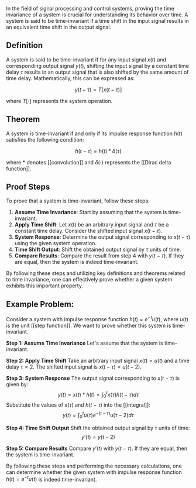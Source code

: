 In the field of signal processing and control systems, proving the time invariance of a system is crucial for understanding its behavior over time. A system is said to be time-invariant if a time shift in the input signal results in an equivalent time shift in the output signal.

## Definition
A system is said to be time-invariant if for any input signal $x(t)$ and corresponding output signal $y(t)$, shifting the input signal by a constant time delay $\tau$ results in an output signal that is also shifted by the same amount of time delay. Mathematically, this can be expressed as:

$$
y(t-\tau) = T[x(t-\tau)]
$$

where $T[\cdot]$ represents the system operation.

## Theorem
A system is time-invariant if and only if its impulse response function $h(t)$ satisfies the following condition:

$$
h(t-\tau) = h(t)*\delta(\tau)
$$

where $*$ denotes [[convolution]] and $\delta(\cdot)$ represents the [[Dirac delta function]].

## Proof Steps
To prove that a system is time-invariant, follow these steps:

1. **Assume Time Invariance**: Start by assuming that the system is time-invariant.
2. **Apply Time Shift**: Let $x(t)$ be an arbitrary input signal and $\tau$ be a constant time delay. Consider the shifted input signal $x(t-\tau)$.
3. **System Response**: Determine the output signal corresponding to $x(t-\tau)$ using the given system operation.
4. **Time Shift Output**: Shift the obtained output signal by $\tau$ units of time.
5. **Compare Results**: Compare the result from step 4 with $y(t-\tau)$. If they are equal, then the system is indeed time-invariant.

By following these steps and utilizing key definitions and theorems related to time invariance, one can effectively prove whether a given system exhibits this important property.

## **Example Problem:**

Consider a system with impulse response function $h(t) = e^{-t}u(t)$, where $u(t)$ is the unit [[step function]]. We want to prove whether this system is time-invariant.

**Step 1: Assume Time Invariance**
Let's assume that the system is time-invariant.

**Step 2: Apply Time Shift**
Take an arbitrary input signal $x(t) = u(t)$ and a time delay $\tau = 2$. The shifted input signal is $x(t-\tau) = u(t-2)$.

**Step 3: System Response**
The output signal corresponding to $x(t-\tau)$ is given by:
$$
y(t) = x(t)*h(t) = \int_{0}^{t} x(\tau)h(t-\tau)d\tau
$$
Substitute the values of $x(\tau)$ and $h(t-\tau)$ into the [[integral]]:
$$
y(t) = \int_{0}^{t} u(\tau)e^{-(t-\tau)}u(\tau-2)d\tau
$$

**Step 4: Time Shift Output**
Shift the obtained output signal by $\tau$ units of time:
$$
y'(t) = y(t-2)
$$

**Step 5: Compare Results**
Compare $y'(t)$ with $y(t-\tau)$. If they are equal, then the system is time-invariant. 

By following these steps and performing the necessary calculations, one can determine whether the given system with impulse response function $h(t) = e^{-t}u(t)$ is indeed time-invariant.